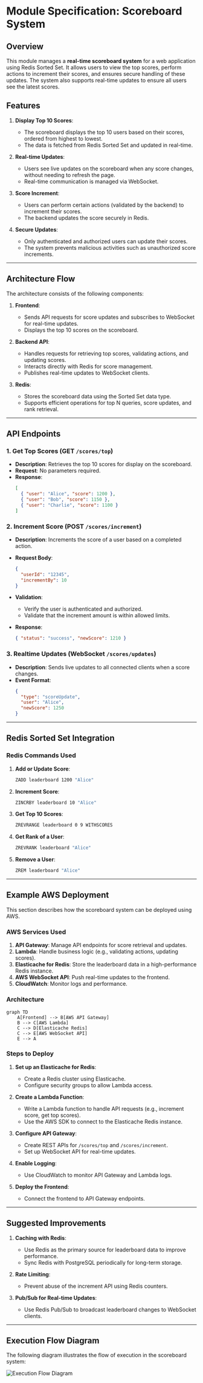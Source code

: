 
# Module Specification: Scoreboard System

## Overview

This module manages a **real-time scoreboard system** for a web application using Redis Sorted Set. It allows users to view the top scores, perform actions to increment their scores, and ensures secure handling of these updates. The system also supports real-time updates to ensure all users see the latest scores.

## Features

1. **Display Top 10 Scores**:
   - The scoreboard displays the top 10 users based on their scores, ordered from highest to lowest.
   - The data is fetched from Redis Sorted Set and updated in real-time.

2. **Real-time Updates**:
   - Users see live updates on the scoreboard when any score changes, without needing to refresh the page.
   - Real-time communication is managed via WebSocket.

3. **Score Increment**:
   - Users can perform certain actions (validated by the backend) to increment their scores.
   - The backend updates the score securely in Redis.

4. **Secure Updates**:
   - Only authenticated and authorized users can update their scores.
   - The system prevents malicious activities such as unauthorized score increments.

---

## Architecture Flow

The architecture consists of the following components:

1. **Frontend**:
   - Sends API requests for score updates and subscribes to WebSocket for real-time updates.
   - Displays the top 10 scores on the scoreboard.

2. **Backend API**:
   - Handles requests for retrieving top scores, validating actions, and updating scores.
   - Interacts directly with Redis for score management.
   - Publishes real-time updates to WebSocket clients.

3. **Redis**:
   - Stores the scoreboard data using the Sorted Set data type.
   - Supports efficient operations for top N queries, score updates, and rank retrieval.

---

## API Endpoints

### 1. **Get Top Scores** (GET `/scores/top`)
- **Description**: Retrieves the top 10 scores for display on the scoreboard.
- **Request**: No parameters required.
- **Response**:
  ```json
  [
    { "user": "Alice", "score": 1200 },
    { "user": "Bob", "score": 1150 },
    { "user": "Charlie", "score": 1100 }
  ]
  ```

### 2. **Increment Score** (POST `/scores/increment`)
- **Description**: Increments the score of a user based on a completed action.
- **Request Body**:
  ```json
  {
    "userId": "12345",
    "incrementBy": 10
  }
  ```
- **Validation**:
  - Verify the user is authenticated and authorized.
  - Validate that the increment amount is within allowed limits.

- **Response**:
  ```json
  { "status": "success", "newScore": 1210 }
  ```

### 3. **Realtime Updates** (WebSocket `/scores/updates`)
- **Description**: Sends live updates to all connected clients when a score changes.
- **Event Format**:
  ```json
  {
    "type": "scoreUpdate",
    "user": "Alice",
    "newScore": 1250
  }
  ```

---

## Redis Sorted Set Integration

### Redis Commands Used
1. **Add or Update Score**:
   ```bash
   ZADD leaderboard 1200 "Alice"
   ```

2. **Increment Score**:
   ```bash
   ZINCRBY leaderboard 10 "Alice"
   ```

3. **Get Top 10 Scores**:
   ```bash
   ZREVRANGE leaderboard 0 9 WITHSCORES
   ```

4. **Get Rank of a User**:
   ```bash
   ZREVRANK leaderboard "Alice"
   ```

5. **Remove a User**:
   ```bash
   ZREM leaderboard "Alice"
   ```

---

## Example AWS Deployment

This section describes how the scoreboard system can be deployed using AWS.

### AWS Services Used
1. **API Gateway**: Manage API endpoints for score retrieval and updates.
2. **Lambda**: Handle business logic (e.g., validating actions, updating scores).
3. **Elasticache for Redis**: Store the leaderboard data in a high-performance Redis instance.
4. **AWS WebSocket API**: Push real-time updates to the frontend.
5. **CloudWatch**: Monitor logs and performance.

### Architecture
```mermaid
graph TD
    A[Frontend] --> B[AWS API Gateway]
    B --> C[AWS Lambda]
    C --> D[Elasticache Redis]
    C --> E[AWS WebSocket API]
    E --> A
```

### Steps to Deploy
1. **Set up an Elasticache for Redis**:
   - Create a Redis cluster using Elasticache.
   - Configure security groups to allow Lambda access.

2. **Create a Lambda Function**:
   - Write a Lambda function to handle API requests (e.g., increment score, get top scores).
   - Use the AWS SDK to connect to the Elasticache Redis instance.

3. **Configure API Gateway**:
   - Create REST APIs for `/scores/top` and `/scores/increment`.
   - Set up WebSocket API for real-time updates.

4. **Enable Logging**:
   - Use CloudWatch to monitor API Gateway and Lambda logs.

5. **Deploy the Frontend**:
   - Connect the frontend to API Gateway endpoints.

---

## Suggested Improvements

1. **Caching with Redis**:
   - Use Redis as the primary source for leaderboard data to improve performance.
   - Sync Redis with PostgreSQL periodically for long-term storage.

2. **Rate Limiting**:
   - Prevent abuse of the increment API using Redis counters.

3. **Pub/Sub for Real-time Updates**:
   - Use Redis Pub/Sub to broadcast leaderboard changes to WebSocket clients.

---

## Execution Flow Diagram
The following diagram illustrates the flow of execution in the scoreboard system:

![Execution Flow Diagram](./diagram.png)
